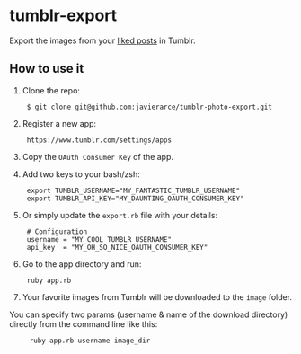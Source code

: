 tumblr-export
=============

Export the images from your [liked posts](https://www.tumblr.com/likes) in Tumblr.

## How to use it


1. Clone the repo:  

        $ git clone git@github.com:javierarce/tumblr-photo-export.git

2. Register a new app:  

        https://www.tumblr.com/settings/apps

3. Copy the `OAuth Consumer Key` of the app.  
4. Add two keys to your bash/zsh:  

        export TUMBLR_USERNAME="MY_FANTASTIC_TUMBLR_USERNAME"  
        export TUMBLR_API_KEY="MY_DAUNTING_OAUTH_CONSUMER_KEY"  
        
        
5. Or simply update the `export.rb` file with your details:
        
        # Configuration
        username = "MY_COOL_TUMBLR_USERNAME"
        api_key  = "MY_OH_SO_NICE_OAUTH_CONSUMER_KEY"  

6. Go to the app directory and run:  

        ruby app.rb

7. Your favorite images from Tumblr will be downloaded to the `image` folder.


        
You can specify two params (username & name of the download directory) directly from the command line like this:

         ruby app.rb username image_dir
